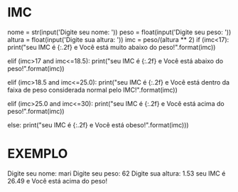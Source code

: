 # IMC
nome = str(input('Digite seu nome: '))
peso = float(input('Digite seu peso: '))
altura = float(input('Digite sua altura: '))
imc = peso/(altura ** 2) 
if (imc<17):
    print("seu IMC é {:.2f} e Você está muito abaixo do peso!".format(imc))

elif (imc>17 and imc<=18.5):
    print("seu IMC é {:.2f} e  Você está abaixo do peso!".format(imc))

elif (imc>18.5 and imc<=25.0):
    print("seu IMC é {:.2f} e  Você está dentro da faixa de peso considerada normal pelo IMC!".format(imc))

elif (imc>25.0 and imc<=30):
    print("seu IMC é {:.2f} e  Você está acima do peso!".format(imc))

else: 
    print("seu IMC é {:.2f} e  Você está obeso!".format(imc)))
    
    
# EXEMPLO
Digite seu nome: mari
Digite seu peso: 62
Digite sua altura: 1.53
seu IMC é 26.49 e  Você está acima do peso!
